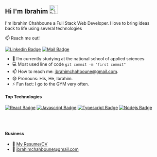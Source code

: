 ## Hi I'm Ibrahim <img src="https://user-images.githubusercontent.com/1303154/88677602-1635ba80-d120-11ea-84d8-d263ba5fc3c0.gif" width="28px" height="28px" alt="hi">

I'm Ibrahim Chahboune a Full Stack Web Developer. I love to bring ideas back to life using several technologies

:mailbox: Reach me out!

[![Linkedin Badge](https://img.shields.io/badge/-IbrahimChahboune-0e76a8?style=flat&labelColor=0e76a8&logo=linkedin&logoColor=white)](https://www.linkedin.com/in/ibrahimchahboune/) [![Mail Badge](https://img.shields.io/badge/-ibrahimchahboune-c0392b?style=flat&labelColor=c0392b&logo=gmail&logoColor=white)](mailto:ibrahimchahboune@gmail.com)

<!-- TODO: Add last video link -->

- 🔭 I’m currently studying at the national school of applied sciences
- :computer: Most used line of code `git commit -m "first commit"`
- 📫 How to reach me: ibrahimchahboune@gmail.com.
- 😄 Pronouns: His, He, Ibrahim.
- ⚡ Fun fact: I go to the GYM very often.

#### Top Technologies

<!-- TODO: Make technologies links takes you to repositories -->

[![React Badge](https://img.shields.io/badge/-React-61DBFB?style=for-the-badge&labelColor=black&logo=react&logoColor=61DBFB)](#) [![Javascript Badge](https://img.shields.io/badge/-Javascript-F0DB4F?style=for-the-badge&labelColor=black&logo=javascript&logoColor=F0DB4F)](#) [![Typescript Badge](https://img.shields.io/badge/-Typescript-007acc?style=for-the-badge&labelColor=black&logo=typescript&logoColor=007acc)](#) [![Nodejs Badge](https://img.shields.io/badge/-Nodejs-3C873A?style=for-the-badge&labelColor=black&logo=node.js&logoColor=3C873A)](#)

<br />
<br />

#### Business

- :paperclip: [My Resume/CV](https://github.com/ipenywis/ipenywis/blob/master/resumes/resume%20v1.0.pdf)
- :email: ibrahimchahboune@gmail.com
